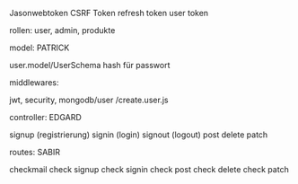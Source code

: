 Jasonwebtoken
CSRF Token
refresh token
user token

rollen: user, admin, produkte


model:   PATRICK

user.model/UserSchema
hash für passwort


middlewares:

jwt, security, mongodb/user /create.user.js


controller:    EDGARD

signup (registrierung)
signin (login)
signout (logout)
post
delete
patch


routes:   SABIR

checkmail
check signup
check signin
check post
check delete
check patch
